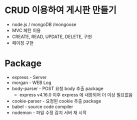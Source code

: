 # CRUD 이용하여 게시판 만들기 
 - node.js / mongoDB /mongoose
 - MVC 페턴 이용
 - CREATE, READ,  UPDATE, DELETE, 구현
 - 페이징 구현


# Package 
 * express - Server
 * morgan - WEB Log
 * body-parser - POST 요청 body 추출 package 
    - express v4.16.0 이후 express 에 내장되어 더 이상 필요없음
 * cookie-parser - 요청된 cookie 추출 package
 * babel - source code compiler
 * nodemon - 파일 수정 감지 서버 재 시작

